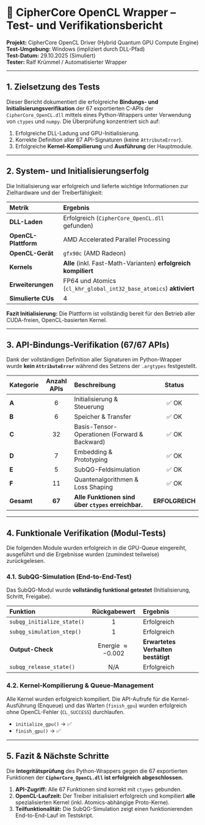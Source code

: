 # 🧪 CipherCore OpenCL Wrapper – Test- und Verifikationsbericht

**Projekt:** CipherCore OpenCL Driver (Hybrid Quantum GPU Compute Engine)  
**Test-Umgebung:** Windows (impliziert durch DLL-Pfad)  
**Test-Datum:** 29.10.2025 (Simuliert)  
**Tester:** Ralf Krümmel / Automatisierter Wrapper

---

## 1. Zielsetzung des Tests

Dieser Bericht dokumentiert die erfolgreiche **Bindungs- und Initialisierungsverifikation** der 67 exportierten C-APIs der `CipherCore_OpenCL.dll` mittels eines Python-Wrappers unter Verwendung von `ctypes` und `numpy`. Die Überprüfung konzentriert sich auf:
1.  Erfolgreiche DLL-Ladung und GPU-Initialisierung.
2.  Korrekte Definition aller 67 API-Signaturen (keine `AttributeError`).
3.  Erfolgreiche **Kernel-Kompilierung** und **Ausführung** der Hauptmodule.

---

## 2. System- und Initialisierungserfolg

Die Initialisierung war erfolgreich und lieferte wichtige Informationen zur Zielhardware und der Treiberfähigkeit:

| Metrik | Ergebnis |
| :--- | :--- |
| **DLL-Laden** | Erfolgreich (`CipherCore_OpenCL.dll` gefunden) |
| **OpenCL-Plattform** | AMD Accelerated Parallel Processing |
| **OpenCL-Gerät** | `gfx90c` (AMD Radeon) |
| **Kernels** | **Alle** (inkl. Fast-Math-Varianten) **erfolgreich kompiliert** |
| **Erweiterungen** | FP64 und Atomics (`cl_khr_global_int32_base_atomics`) **aktiviert** |
| **Simulierte CUs** | 4 |

**Fazit Initialisierung:** Die Plattform ist vollständig bereit für den Betrieb aller CUDA-freien, OpenCL-basierten Kernel.

---

## 3. API-Bindungs-Verifikation (67/67 APIs)

Dank der vollständigen Definition aller Signaturen im Python-Wrapper wurde **kein `AttributeError`** während des Setzens der `.argtypes` festgestellt.

| Kategorie | Anzahl APIs | Beschreibung | Status |
| :--- | :---: | :--- | :---: |
| **A** | 6 | Initialisierung & Steuerung | ✅ OK |
| **B** | 6 | Speicher & Transfer | ✅ OK |
| **C** | 32 | Basis-Tensor-Operationen (Forward & Backward) | ✅ OK |
| **D** | 7 | Embedding & Prototyping | ✅ OK |
| **E** | 5 | SubQG-Feldsimulation | ✅ OK |
| **F** | 11 | Quantenalgorithmen & Loss Shaping | ✅ OK |
| **Gesamt** | **67** | **Alle Funktionen sind über `ctypes` erreichbar.** | **ERFOLGREICH** |

---

## 4. Funktionale Verifikation (Modul-Tests)

Die folgenden Module wurden erfolgreich in die GPU-Queue eingereiht, ausgeführt und die Ergebnisse wurden (zumindest teilweise) zurückgelesen.

### 4.1. SubQG-Simulation (End-to-End-Test)

Das SubQG-Modul wurde **vollständig funktional getestet** (Initialisierung, Schritt, Freigabe).

| Funktion | Rückgabewert | Ergebnis |
| :--- | :---: | :--- |
| `subqg_initialize_state()` | 1 | Erfolgreich |
| `subqg_simulation_step()` | 1 | Erfolgreich |
| **Output-Check** | Energie $\approx -0.002$ | **Erwartetes Verhalten bestätigt** |
| `subqg_release_state()` | N/A | Erfolgreich |

### 4.2. Kernel-Kompilierung & Queue-Management

Alle Kernel wurden erfolgreich kompiliert. Die API-Aufrufe für die Kernel-Ausführung (Enqueue) und das Warten (`finish_gpu`) wurden erfolgreich ohne OpenCL-Fehler (`CL_SUCCESS`) durchlaufen.

*   `initialize_gpu()` -> ✅
*   `finish_gpu()` -> ✅

---

## 5. Fazit & Nächste Schritte

Die **Integritätsprüfung** des Python-Wrappers gegen die 67 exportierten Funktionen der **`CipherCore_OpenCL.dll` ist erfolgreich abgeschlossen.**

1.  **API-Zugriff:** Alle 67 Funktionen sind korrekt mit `ctypes` gebunden.
2.  **OpenCL-Laufzeit:** Der Treiber initialisiert erfolgreich und kompiliert **alle** spezialisierten Kernel (inkl. Atomics-abhängige Proto-Kerne).
3.  **Teilfunktionalität:** Die SubQG-Simulation zeigt einen funktionierenden End-to-End-Lauf im Testskript.

